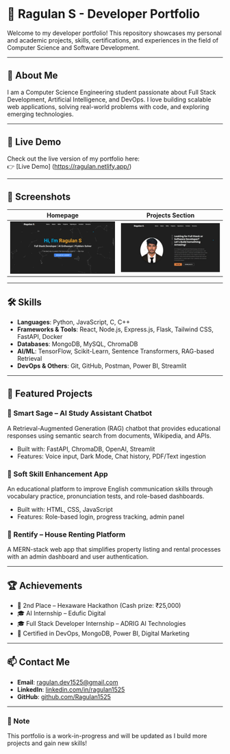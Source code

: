 # 💼 Ragulan S - Developer Portfolio

Welcome to my developer portfolio! This repository showcases my personal and academic projects, skills, certifications, and experiences in the field of Computer Science and Software Development.

---

## 🚀 About Me

I am a Computer Science Engineering student passionate about Full Stack Development, Artificial Intelligence, and DevOps. I love building scalable web applications, solving real-world problems with code, and exploring emerging technologies.

---

## 🔗 Live Demo

Check out the live version of my portfolio here:  
👉 [Live Demo] (https://ragulan.netlify.app/)


---

## 📸 Screenshots

| Homepage | Projects Section |
|----------|------------------|
| ![Home](Screenshots/HomePage.jpeg) | ![About](Screenshots/AboutPage.jpeg) | ![Projects](Screenshots/ProjectPage.jpeg) | 



---

## 🛠️ Skills

- **Languages**: Python, JavaScript, C, C++
- **Frameworks & Tools**: React, Node.js, Express.js, Flask, Tailwind CSS, FastAPI, Docker
- **Databases**: MongoDB, MySQL, ChromaDB
- **AI/ML**: TensorFlow, Scikit-Learn, Sentence Transformers, RAG-based Retrieval
- **DevOps & Others**: Git, GitHub, Postman, Power BI, Streamlit

---

## 🌟 Featured Projects

### 🔹 Smart Sage – AI Study Assistant Chatbot
A Retrieval-Augmented Generation (RAG) chatbot that provides educational responses using semantic search from documents, Wikipedia, and APIs.

- Built with: FastAPI, ChromaDB, OpenAI, Streamlit
- Features: Voice input, Dark Mode, Chat history, PDF/Text ingestion

### 🔹 Soft Skill Enhancement App
An educational platform to improve English communication skills through vocabulary practice, pronunciation tests, and role-based dashboards.

- Built with: HTML, CSS, JavaScript
- Features: Role-based login, progress tracking, admin panel

### 🔹 Rentify – House Renting Platform
A MERN-stack web app that simplifies property listing and rental processes with an admin dashboard and user authentication.

---

## 🏆 Achievements

- 🥈 2nd Place – Hexaware Hackathon (Cash prize: ₹25,000)
- 🎓 AI Internship – Edufic Digital
- 🎓 Full Stack Developer Internship – ADRIG AI Technologies
- 🧠 Certified in DevOps, MongoDB, Power BI, Digital Marketing

---

## 📫 Contact Me

- **Email**: ragulan.dev1525@gmail.com  
- **LinkedIn**: [linkedin.com/in/ragulan1525](https://linkedin.com/in/ragulan1525)  
- **GitHub**: [github.com/Ragulan1525](https://github.com/Ragulan1525)

---

### 📌 Note

This portfolio is a work-in-progress and will be updated as I build more projects and gain new skills!

